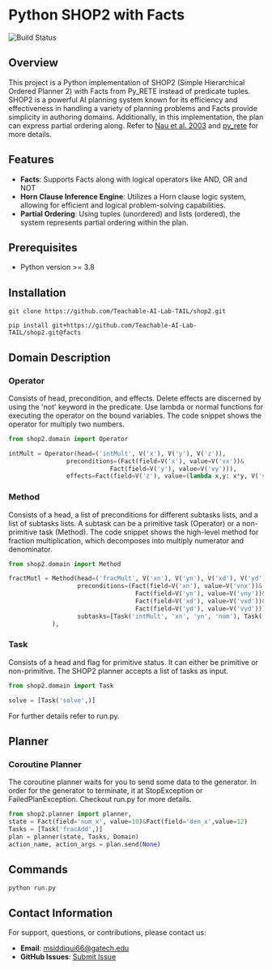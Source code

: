 # Python SHOP2 with Facts

![Build Status](https://github.com/Teachable-AI-Lab-TAIL/shop2/workflows/Build/badge.svg)

## Overview

This project is a Python implementation of SHOP2 (Simple Hierarchical Ordered Planner 2) with Facts from Py_RETE instead of predicate tuples.
SHOP2 is a powerful AI planning system known for its efficiency and effectiveness in handling a variety of planning problems and Facts provide simplicity in authoring domains. Additionally, in this implementation, the plan can express partial ordering along. Refer to [Nau et al. 2003](https://www.cs.umd.edu/~nau/papers/nau2003shop2.pdf) and [py_rete](https://github.com/cmaclell/py_rete/tree/master)
for more details.

## Features
- **Facts**: Supports Facts along with logical operators like AND, OR and NOT
- **Horn Clause Inference Engine**: Utilizes a Horn clause logic system, allowing for efficient and logical problem-solving capabilities.
- **Partial Ordering**: Using tuples (unordered) and lists (ordered), the system represents partial ordering within the plan.

## Prerequisites

- Python version >= 3.8

## Installation 
```
git clone https://github.com/Teachable-AI-Lab-TAIL/shop2.git

pip install git+https://github.com/Teachable-AI-Lab-TAIL/shop2.git@facts
```

## Domain Description
### Operator
Consists of head, precondition, and effects. Delete effects are discerned by using the 'not' keyword in the predicate. Use lambda or normal functions for executing the operator on the bound variables. The code snippet shows the operator for multiply two numbers.
```python
from shop2.domain import Operator

intMult = Operator(head=('intMult', V('x'), V('y'), V('z')),
                preconditions=(Fact(field=V('x'), value=V('vx'))&
                            Fact(field=V('y'), value=V('vy'))),
                effects=Fact(field=V('z'), value=(lambda x,y: x*y, V('vx'), V('vy')))),
```

### Method
Consists of a head, a list of preconditions for different subtasks lists, and a list of subtasks lists. A subtask can be a primitive task (Operator) or a non-primitive task (Method). The code snippet shows the high-level method for fraction multiplication, which decomposes into multiply numerator and denominator.
```python
from shop2.domain import Method

fractMutl = Method(head=('fracMult', V('xn'), V('yn'), V('xd'), V('yd')),
                   preconditions=(Fact(field=V('xn'), value=V('vnx'))&
                                   Fact(field=V('yn'), value=V('vny'))&
                                   Fact(field=V('xd'), value=V('vxd'))&
                                   Fact(field=V('yd'), value=V('vyd'))),
                   subtasks=[Task('intMult', 'xn', 'yn', 'nom'), Task('intMult', 'xd', 'yd', 'denom')]
            ),
```

### Task
Consists of a head and flag for primitive status. It can either be primitive or non-primitive. The SHOP2 planner accepts a list of tasks as input.
```python
from shop2.domain import Task

solve = [Task('solve',)]
```

For further details refer to run.py.

## Planner
### Coroutine Planner
The coroutine planner waits for you to send some data to the generator. In order for the generator to terminate, it at StopException or FailedPlanException. Checkout run.py for more details.
```python
from shop2.planner import planner,
state = Fact(field='num_x', value=10)&Fact(field='den_x',value=12)
Tasks = [Task('fracAdd',)]
plan = planner(state, Tasks, Domain)
action_name, action_args = plan.send(None)
```

## Commands
```
python run.py
```

## Contact Information

For support, questions, or contributions, please contact us:

- **Email**: [msiddiqui66@gatech.edu](mailto:msiddiqui66@gatech.edu)
- **GitHub Issues**: [Submit Issue](https://github.com/Teachable-AI-Lab-TAIL/shop2/issues)
